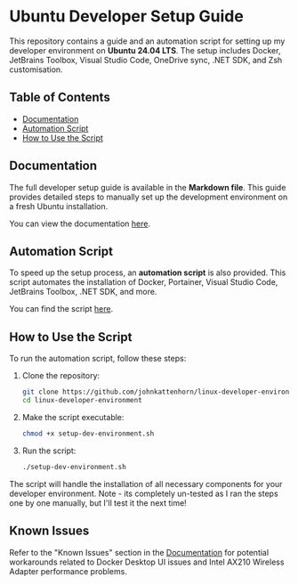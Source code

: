 # Ubuntu Developer Setup Guide

This repository contains a guide and an automation script for setting up my developer environment on **Ubuntu 24.04 LTS**. The setup includes Docker, JetBrains Toolbox, Visual Studio Code, OneDrive sync, .NET SDK, and Zsh customisation.

## Table of Contents
- [Documentation](#documentation)
- [Automation Script](#automation-script)
- [How to Use the Script](#how-to-use-the-script)

## Documentation

The full developer setup guide is available in the **Markdown file**. This guide provides detailed steps to manually set up the development environment on a fresh Ubuntu installation.

You can view the documentation [here](./Developer_Setup_Guide_for_Ubuntu.md).

## Automation Script

To speed up the setup process, an **automation script** is also provided. This script automates the installation of Docker, Portainer, Visual Studio Code, JetBrains Toolbox, .NET SDK, and more.

You can find the script [here](./setup-dev-environment.sh).

## How to Use the Script

To run the automation script, follow these steps:

1. Clone the repository:
    ```bash
    git clone https://github.com/johnkattenhorn/linux-developer-environment.git
    cd linux-developer-environment
    ```

2. Make the script executable:
    ```bash
    chmod +x setup-dev-environment.sh
    ```

3. Run the script:
    ```bash
    ./setup-dev-environment.sh
    ```

The script will handle the installation of all necessary components for your developer environment. Note - its completely un-tested as I ran the steps one by one manually, but I'll test it the next time!

## Known Issues

Refer to the "Known Issues" section in the [Documentation](./Developer_Setup_Guide.md#known-issues) for potential workarounds related to Docker Desktop UI issues and Intel AX210 Wireless Adapter performance problems.
